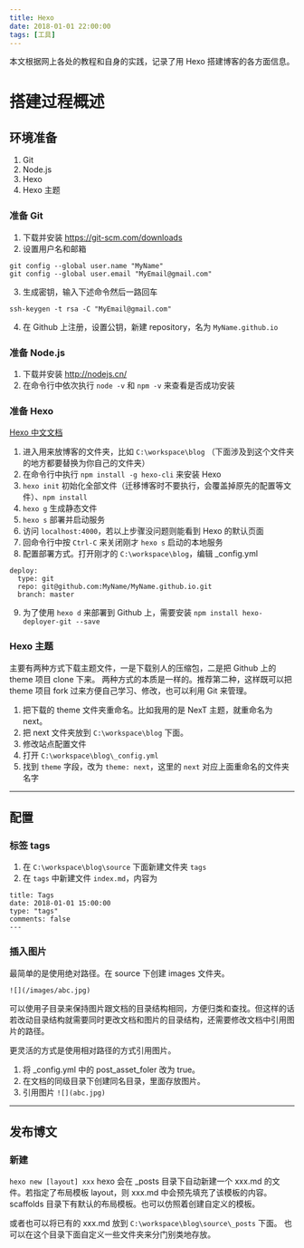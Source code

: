 ```yaml
---
title: Hexo
date: 2018-01-01 22:00:00
tags: [工具]
---
```


本文根据网上各处的教程和自身的实践，记录了用 Hexo 搭建博客的各方面信息。

# 搭建过程概述

## 环境准备

1. Git
2. Node.js
3. Hexo
4. Hexo 主题

<!-- more -->

### 准备 Git

1. 下载并安装 https://git-scm.com/downloads
2. 设置用户名和邮箱
```
git config --global user.name "MyName"
git config --global user.email "MyEmail@gmail.com"
```
3. 生成密钥，输入下述命令然后一路回车
```
ssh-keygen -t rsa -C "MyEmail@gmail.com"
```
4. 在 Github 上注册，设置公钥，新建 repository，名为 `MyName.github.io`


### 准备 Node.js

1. 下载并安装 http://nodejs.cn/
2. 在命令行中依次执行 `node -v` 和 `npm -v` 来查看是否成功安装

### 准备 Hexo

[Hexo 中文文档](https://hexo.io/zh-cn/docs/)

1. 进入用来放博客的文件夹，比如 `C:\workspace\blog` （下面涉及到这个文件夹的地方都要替换为你自己的文件夹）
2. 在命令行中执行 `npm install -g hexo-cli` 来安装 Hexo
3. `hexo init` 初始化全部文件（迁移博客时不要执行，会覆盖掉原先的配置等文件）、`npm install`
4. `hexo g` 生成静态文件
5. `hexo s` 部署并启动服务
6. 访问 `localhost:4000`，若以上步骤没问题则能看到 Hexo 的默认页面
7. 回命令行中按 `Ctrl-C` 来关闭刚才 `hexo s` 启动的本地服务
8. 配置部署方式。打开刚才的 `C:\workspace\blog`，编辑 _config.yml
```
deploy:
  type: git
  repo: git@github.com:MyName/MyName.github.io.git
  branch: master
```
9. 为了使用 `hexo d` 来部署到 Github 上，需要安装
`npm install hexo-deployer-git --save`

### Hexo 主题

主要有两种方式下载主题文件，一是下载别人的压缩包，二是把 Github 上的 theme 项目 clone 下来。
两种方式的本质是一样的。推荐第二种，这样既可以把 theme 项目 fork 过来方便自己学习、修改，也可以利用 Git 来管理。

1. 把下载的 theme 文件夹重命名。比如我用的是 NexT 主题，就重命名为 next。
2. 把 next 文件夹放到 `C:\workspace\blog` 下面。
3. 修改站点配置文件
  1. 打开 `C:\workspace\blog\_config.yml`
  2. 找到 `theme` 字段，改为 `theme: next`，这里的 `next` 对应上面重命名的文件夹名字

---
## 配置

### 标签 tags

1. 在 `C:\workspace\blog\source` 下面新建文件夹 `tags`
2. 在 `tags` 中新建文件 `index.md`，内容为
```
title: Tags
date: 2018-01-01 15:00:00
type: "tags"
comments: false
---
```

### 插入图片

最简单的是使用绝对路径。在 source 下创建 images 文件夹。

`![](/images/abc.jpg)`

可以使用子目录来保持图片跟文档的目录结构相同，方便归类和查找。但这样的话若改动目录结构就需要同时更改文档和图片的目录结构，还需要修改文档中引用图片的路径。

更灵活的方式是使用相对路径的方式引用图片。

1. 将 _config.yml 中的 post_asset_foler 改为 true。
2. 在文档的同级目录下创建同名目录，里面存放图片。
3. 引用图片 `![](abc.jpg)`

---
## 发布博文

### 新建
`hexo new [layout] xxx`
hexo 会在 _posts 目录下自动新建一个 xxx.md 的文件。若指定了布局模板 layout，则 xxx.md 中会预先填充了该模板的内容。
scaffolds 目录下有默认的布局模板。也可以仿照着创建自定义的模板。

或者也可以将已有的 xxx.md 放到 `C:\workspace\blog\source\_posts` 下面。
也可以在这个目录下面自定义一些文件夹来分门别类地存放。

